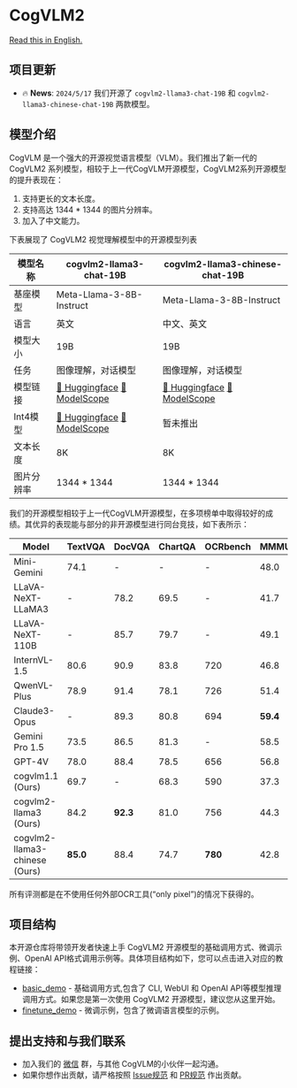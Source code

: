 # CogVLM2

[Read this in English.](./README_en.md)

## 项目更新

- 🔥  **News**: ```2024/5/17``` 我们开源了 `cogvlm2-llama3-chat-19B` 和 `cogvlm2-llama3-chinese-chat-19B` 两款模型。

## 模型介绍

CogVLM 是一个强大的开源视觉语言模型（VLM）。我们推出了新一代的 CogVLM2 系列模型，相较于上一代CogVLM开源模型，CogVLM2系列开源模型的提升表现在：

1. 支持更长的文本长度。
2. 支持高达 1344 * 1344 的图片分辨率。
3. 加入了中文能力。

下表展现了 CogVLM2 视觉理解模型中的开源模型列表

| 模型名称   | cogvlm2-llama3-chat-19B             | cogvlm2-llama3-chinese-chat-19B     |
|--------|-------------------------------------|-------------------------------------|
| 基座模型   | Meta-Llama-3-8B-Instruct            | Meta-Llama-3-8B-Instruct            |
| 语言     | 英文                                  | 中文、英文                               |
| 模型大小   | 19B                                 | 19B                                 |
| 任务     | 图像理解，对话模型                           | 图像理解，对话模型                           |
| 模型链接   | [🤗 Huggingface]() [🤖ModelScope]() | [🤗 Huggingface]() [🤖ModelScope]() |
| Int4模型 | [🤗 Huggingface]() [🤖ModelScope]() | 暂未推出                                |
| 文本长度   | 8K                                  | 8K                                  |
| 图片分辨率  | 1344 * 1344                         | 1344 * 1344                         |

我们的开源模型相较于上一代CogVLM开源模型，在多项榜单中取得较好的成绩。其优异的表现能与部分的非开源模型进行同台竞技，如下表所示：

| Model                          | TextVQA  | DocVQA   | ChartQA | OCRbench | MMMU     | MMVet    | MMBench  |
|--------------------------------|----------|----------|---------|----------|----------|----------|----------|
| Mini-Gemini                    | 74.1     | -        | -       | -        | 48.0     | 59.3     | 80.6     |
| LLaVA-NeXT-LLaMA3              | -        | 78.2     | 69.5    | -        | 41.7     | -        | 72.1     |
| LLaVA-NeXT-110B                | -        | 85.7     | 79.7    | -        | 49.1     | -        | 80.5     |
| InternVL-1.5                   | 80.6     | 90.9     | 83.8    | 720      | 46.8     | 55.4     | **82.3**     |
| QwenVL-Plus                    | 78.9     | 91.4     | 78.1    | 726      | 51.4     | 55.7     | 67.0     |
| Claude3-Opus                   | -        | 89.3     | 80.8    | 694      | **59.4** | 51.7     | 63.3     |
| Gemini Pro 1.5                 | 73.5     | 86.5     | 81.3    | -        | 58.5     | -        | -        |
| GPT-4V                         | 78.0     | 88.4     | 78.5    | 656      | 56.8     | **67.7** | 75.0     |
| cogvlm1.1 (Ours)               | 69.7     | -        | 68.3    | 590      | 37.3     | 52.0     | 65.8     |
| cogvlm2-llama3 (Ours)          | 84.2     | **92.3** | 81.0    | 756      | 44.3     | 60.4     | 80.5 |
| cogvlm2-llama3-chinese  (Ours) | **85.0** | 88.4     | 74.7    | **780**  | 42.8     | 60.5     | 78.9     |

所有评测都是在不使用任何外部OCR工具(“only pixel”)的情况下获得的。

## 项目结构

本开源仓库将带领开发者快速上手 CogVLM2 开源模型的基础调用方式、微调示例、OpenAI API格式调用示例等。具体项目结构如下，您可以点击进入对应的教程链接：

+ [basic_demo](basic_demo/README.md) - 基础调用方式,包含了 CLI, WebUI 和 OpenAI API等模型推理调用方式。如果您是第一次使用 CogVLM2 开源模型，建议您从这里开始。
+ [finetune_demo](finetune_demo/README.md) - 微调示例，包含了微调语言模型的示例。

## 提出支持和与我们联系

+ 加入我们的 [微信](resources/WECHAT.md) 群，与其他 CogVLM的小伙伴一起沟通。
+ 如果你想作出贡献，请严格按照 [Issue规范](.github/ISSUE_TEMPLATE) 和 [PR规范](.github/PULL_REQUEST_TEMPLATE) 作出贡献。 



